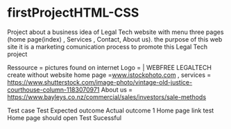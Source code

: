 # firstProjectHTML-CSS

Project about a business idea of Legal Tech 
website with menu three pages (home page(index) , Services , Contact, About us).
the purpose of this web site it is a marketing comunication process to promote 
this Legal Tech project 

Ressource = pictures found on internet 
Logo = | WEBFREE LEGALTECH
create without website 
home page =www.istockphoto.com , services =
https://www.shutterstock.com/image-photo/vintage-old-justice-courthouse-column-1183070971
About us = https://www.bayleys.co.nz/commercial/sales/investors/sale-methods

Test case    Test                Expected outcome            Actual outcome
1          Home page link test     Home page should open      Test Sucessful
